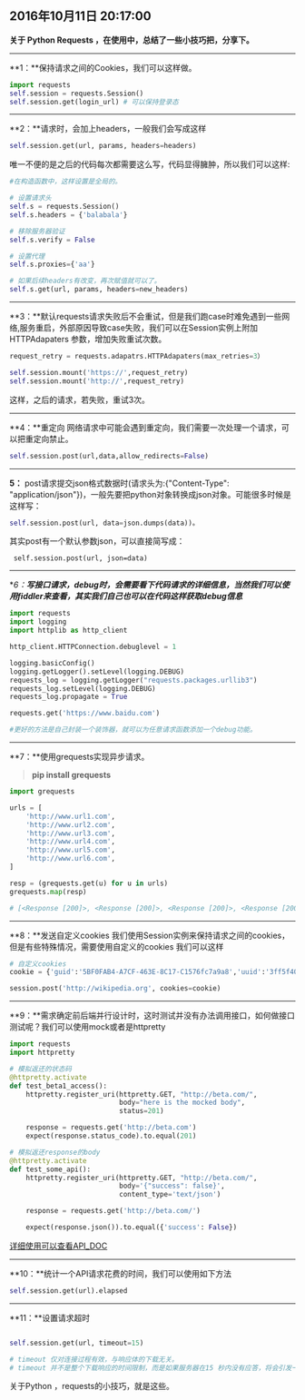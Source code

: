 2016年10月11日 20:17:00
---

**关于 Python Requests ，在使用中，总结了一些小技巧把，分享下。**


----------


 **1：**保持请求之间的Cookies，我们可以这样做。

```python
import requests
self.session = requests.Session()
self.session.get(login_url) # 可以保持登录态
```
----------


**2：**请求时，会加上headers，一般我们会写成这样
 
``` python
self.session.get(url, params, headers=headers)
```
唯一不便的是之后的代码每次都需要这么写，代码显得臃肿，所以我们可以这样:

```python
#在构造函数中，这样设置是全局的。

# 设置请求头
self.s = requests.Session()
self.s.headers = {'balabala'}

# 移除服务器验证
self.s.verify = False

# 设置代理
self.s.proxies={'aa'}

# 如果后续headers有改变，再次赋值就可以了。
self.s.get(url, params, headers=new_headers)
```


----------


 **3：**默认requests请求失败后不会重试，但是我们跑case时难免遇到一些网络,服务重启，外部原因导致case失败，我们可以在Session实例上附加HTTPAdapaters 参数，增加失败重试次数。

```python
request_retry = requests.adapatrs.HTTPAdapaters(max_retries=3）

self.session.mount('https://',request_retry)  
self.session.mount('http://',request_retry)
```
这样，之后的请求，若失败，重试3次。

----------


**4：**重定向
网络请求中可能会遇到重定向，我们需要一次处理一个请求，可以把重定向禁止。

```python
self.session.post(url,data,allow_redirects=False)
```


----------


**5：** post请求提交json格式数据时(请求头为:{"Content-Type": "application/json"})，一般先要把python对象转换成json对象。可能很多时候是这样写：

```python
self.session.post(url, data=json.dumps(data))。
```
 其实post有一个默认参数json，可以直接简写成：

```
 self.session.post(url, json=data)
```




----------


**6：**写接口请求，debug时，会需要看下代码请求的详细信息，当然我们可以使用fiddler来查看，其实我们自己也可以在代码这样获取debug信息***

```python
import requests
import logging
import httplib as http_client

http_client.HTTPConnection.debuglevel = 1

logging.basicConfig()
logging.getLogger().setLevel(logging.DEBUG)
requests_log = logging.getLogger("requests.packages.urllib3")
requests_log.setLevel(logging.DEBUG)
requests_log.propagate = True

requests.get('https://www.baidu.com')

#更好的方法是自己封装一个装饰器，就可以为任意请求函数添加一个debug功能。
```


----------


**7：**使用grequests实现异步请求。

> **pip install grequests**

```python
import grequests

urls = [
    'http://www.url1.com',
    'http://www.url2.com',
    'http://www.url3.com',
    'http://www.url4.com',
    'http://www.url5.com',
    'http://www.url6.com',
]

resp = (grequests.get(u) for u in urls)
grequests.map(resp)

# [<Response [200]>, <Response [200]>, <Response [200]>, <Response [200]>, <Response [200]>, <Response [200]>]

```

----------

**8：**发送自定义cookies
我们使用Session实例来保持请求之间的cookies，但是有些特殊情况，需要使用自定义的cookies
我们可以这样

```python
# 自定义cookies
cookie = {'guid':'5BF0FAB4-A7CF-463E-8C17-C1576fc7a9a8','uuid':'3ff5f4091f35a467'}

session.post('http://wikipedia.org', cookies=cookie) 

```
----------

**9：**需求确定前后端并行设计时，这时测试并没有办法调用接口，如何做接口测试呢？我们可以使用mock或者是httpretty

```python
import requests
import httpretty

# 模拟返还的状态码
@httpretty.activate
def test_beta1_access():
    httpretty.register_uri(httpretty.GET, "http://beta.com/",
                           body="here is the mocked body",
                           status=201)

    response = requests.get('http://beta.com')
    expect(response.status_code).to.equal(201)

# 模拟返还response的body
@httpretty.activate
def test_some_api():
    httpretty.register_uri(httpretty.GET, "http://beta.com/",
                           body='{"success": false}',
                           content_type='text/json')

    response = requests.get('http://beta.com/')

    expect(response.json()).to.equal({'success': False})
```
[详细使用可以查看API_DOC](https://github.com/gabrielfalcao/HTTPretty)


----------


**10：**统计一个API请求花费的时间，我们可以使用如下方法 

```python
self.session.get(url).elapsed 

```
----------

**11：**设置请求超时

```python

self.session.get(url, timeout=15)

# timeout 仅对连接过程有效，与响应体的下载无关。 
# timeout 并不是整个下载响应的时间限制，而是如果服务器在15 秒内没有应答，将会引发一个异常（更精确地说，是在 timeout 秒内没有从基础套接字上接收到任何字节的数据时）
```


关于Python ，requests的小技巧，就是这些。